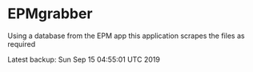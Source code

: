 # EPMgrabber
Using a database from the EPM app this application scrapes the files as required


Latest backup: Sun Sep 15 04:55:01 UTC 2019
